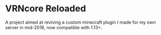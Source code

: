 # VRNcore Reloaded
A project aimed at reviving a custom minecraft plugin I made for my own server in mid-2018, now compatible with 1.13+.
